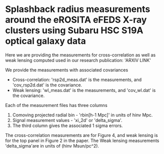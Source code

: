 # Splashback radius measurements around the eROSITA eFEDS X-ray clusters using Subaru HSC S19A optical galaxy data
Here we are providing the measurements for cross-correlation as well as weak lensing computed used in our research publication: 'ARXIV LINK'

We provide the measurements with associated covariances
- Cross-correlation: 'rsp2d_meas.dat' is the measurements, and 'cov_rsp2d.dat' is the covariance.
- Weak lensing: 'wl_meas.dat' is the measurements, and 'cov_wl.dat' is the covariance.

Each of the measurement files has three columns
1. Comoving projected radial bin - 'rbin[h-1 Mpc]' in units of hinv Mpc.
2. Signal measurement values - 'xi_2d' or 'delta_sigma'.
3. The third column gives the associated 1 sigma errors.

The cross-correlation measurements are for Figure 4, and weak lensing is for the top panel in Figure 2 in the paper. The Weak lensing measurements 'delta_sigma'are in units of (hinv Msun/pc^2).

